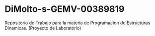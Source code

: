 # DiMolto-s-GEMV-00389819
Repositorio de Trabajo para la materia de Programacion de Estructuras Dinamicas. (Proyecto de Laboratorio)
